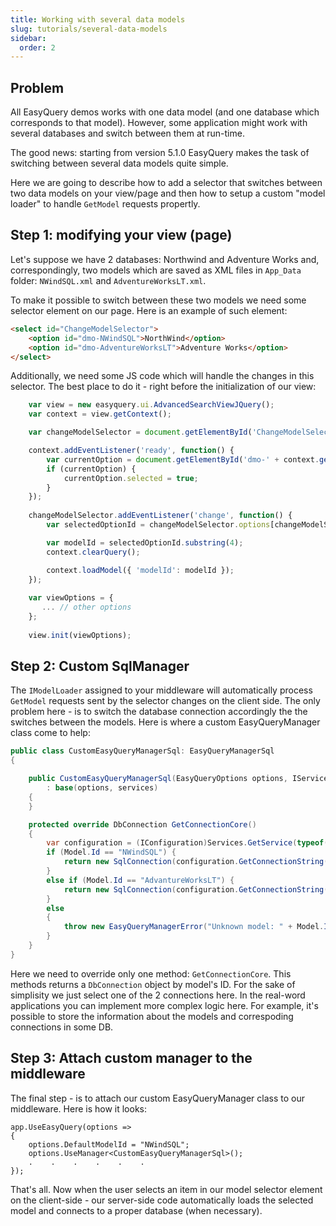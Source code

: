 ```yaml
---
title: Working with several data models
slug: tutorials/several-data-models
sidebar:
  order: 2
---
```


## Problem

All EasyQuery demos works with one data model (and one database which corresponds to that model). However, some application might work with several databases and switch between them at run-time.

The good news: starting from version 5.1.0 EasyQuery makes the task of switching between several data models quite simple. 

Here we are going to describe how to add a selector that switches between two data models on your view/page and then how to setup a custom "model loader" to handle `GetModel` requests propertly. 

## Step 1: modifying your view (page)

Let's suppose we have 2 databases: Northwind and Adventure Works and, correspondingly, two models which are saved as XML files in `App_Data` folder: `NWindSQL.xml` and  `AdventureWorksLT.xml`.

To make it possible to switch between these two models we need some selector element on our page. Here is an example of such element:

```html
<select id="ChangeModelSelector">
    <option id="dmo-NWindSQL">NorthWind</option>
    <option id="dmo-AdventureWorksLT">Adventure Works</option>
</select>
```


Additionally, we need some JS code which will handle the changes in this selector. The best place to do it - right before the initialization of our view:

```js
    var view = new easyquery.ui.AdvancedSearchViewJQuery();
    var context = view.getContext();

    var changeModelSelector = document.getElementById('ChangeModelSelector');

    context.addEventListener('ready', function() {
        var currentOption = document.getElementById('dmo-' + context.getModel().getId());
        if (currentOption) {
            currentOption.selected = true;
        }
    });
	
	changeModelSelector.addEventListener('change', function() {
        var selectedOptionId = changeModelSelector.options[changeModelSelector.selectedIndex].id;

        var modelId = selectedOptionId.substring(4);
        context.clearQuery();

        context.loadModel({ 'modelId': modelId });
    });
	
	var viewOptions = {
	   ... // other options
	};
	
	view.init(viewOptions);
```


## Step 2: Custom SqlManager

The `IModelLoader` assigned to your middleware will automatically process `GetModel` requests sent by the selector changes on the client side. The only problem here - is to switch the database connection accordingly the the switches between the models. Here is where a custom EasyQueryManager class come to help:

```c#
public class CustomEasyQueryManagerSql: EasyQueryManagerSql
{

    public CustomEasyQueryManagerSql(EasyQueryOptions options, IServiceProvider services)
        : base(options, services)
    {
    }

    protected override DbConnection GetConnectionCore()
    {
        var configuration = (IConfiguration)Services.GetService(typeof(IConfiguration));
        if (Model.Id == "NWindSQL") {
            return new SqlConnection(configuration.GetConnectionString("EqDemoDb"));
        }
        else if (Model.Id == "AdvantureWorksLT") {
            return new SqlConnection(configuration.GetConnectionString("AdvantureWorksLT"));
        }
        else
        {
            throw new EasyQueryManagerError("Unknown model: " + Model.Id);
        }
    }
}
```

Here we need to override only one method: `GetConnectionCore`. This methods returns a `DbConnection` object by model's ID. For the sake of simplisity we just select one of the 2 connections here. In the real-word applications you can implement more complex logic here. For example, it's possible to store the information about the models and correspoding connections in some DB.


## Step 3: Attach custom manager to the middleware

The final step - is to attach our custom EasyQueryManager class to our middleware. Here is how it looks:

```
app.UseEasyQuery(options =>
{
    options.DefaultModelId = "NWindSQL";
    options.UseManager<CustomEasyQueryManagerSql>();
    .    .    .    .    .    .
});
```

That's all. Now when the user selects an item in our model selector element on the client-side - our server-side code automatically loads the selected model and connects to a proper database (when necessary).
